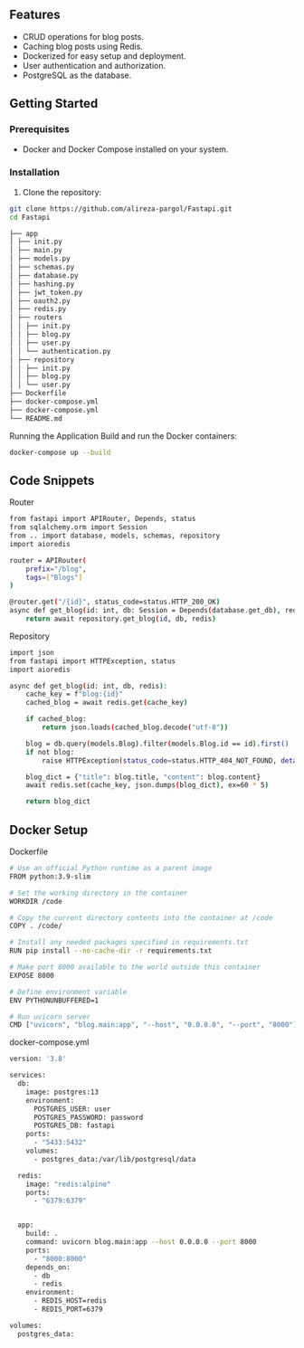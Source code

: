 ## Features

- CRUD operations for blog posts.
- Caching blog posts using Redis.
- Dockerized for easy setup and deployment.
- User authentication and authorization.
- PostgreSQL as the database.

## Getting Started

### Prerequisites

- Docker and Docker Compose installed on your system.

### Installation

1. Clone the repository:

```sh
git clone https://github.com/alireza-pargol/Fastapi.git
cd Fastapi

├── app
│ ├── init.py
│ ├── main.py
│ ├── models.py
│ ├── schemas.py
│ ├── database.py
│ ├── hashing.py
│ ├── jwt_token.py
│ ├── oauth2.py
│ ├── redis.py
│ ├── routers
│ │ ├── init.py
│ │ ├── blog.py
│ │ ├── user.py
│ │ └── authentication.py
│ ├── repository
│ │ ├── init.py
│ │ ├── blog.py
│ │ └── user.py
├── Dockerfile
├── docker-compose.yml
├── docker-compose.yml
└── README.md
```

Running the Application
Build and run the Docker containers:
```sh
docker-compose up --build
```

## Code Snippets

Router

```sh
from fastapi import APIRouter, Depends, status
from sqlalchemy.orm import Session
from .. import database, models, schemas, repository
import aioredis

router = APIRouter(
    prefix="/blog",
    tags=["Blogs"]
)

@router.get("/{id}", status_code=status.HTTP_200_OK)
async def get_blog(id: int, db: Session = Depends(database.get_db), redis: aioredis.Redis = Depends(repository.get_redis)):
    return await repository.get_blog(id, db, redis)
```
Repository

```sh
import json
from fastapi import HTTPException, status
import aioredis

async def get_blog(id: int, db, redis):
    cache_key = f"blog:{id}"
    cached_blog = await redis.get(cache_key)

    if cached_blog:
        return json.loads(cached_blog.decode("utf-8"))

    blog = db.query(models.Blog).filter(models.Blog.id == id).first()
    if not blog:
        raise HTTPException(status_code=status.HTTP_404_NOT_FOUND, detail=f'There is no blog with id {id}')

    blog_dict = {"title": blog.title, "content": blog.content}
    await redis.set(cache_key, json.dumps(blog_dict), ex=60 * 5)

    return blog_dict
```
## Docker Setup
Dockerfile

```sh
# Use an official Python runtime as a parent image
FROM python:3.9-slim

# Set the working directory in the container
WORKDIR /code

# Copy the current directory contents into the container at /code
COPY . /code/

# Install any needed packages specified in requirements.txt
RUN pip install --no-cache-dir -r requirements.txt

# Make port 8000 available to the world outside this container
EXPOSE 8000

# Define environment variable
ENV PYTHONUNBUFFERED=1

# Run uvicorn server
CMD ["uvicorn", "blog.main:app", "--host", "0.0.0.0", "--port", "8000"]
```

docker-compose.yml

```sh
version: '3.8'

services:
  db:
    image: postgres:13
    environment:
      POSTGRES_USER: user
      POSTGRES_PASSWORD: password
      POSTGRES_DB: fastapi
    ports:
      - "5433:5432"
    volumes:
      - postgres_data:/var/lib/postgresql/data

  redis:
    image: "redis:alpine"
    ports:
      - "6379:6379"


  app:
    build: .
    command: uvicorn blog.main:app --host 0.0.0.0 --port 8000
    ports:
      - "8000:8000"
    depends_on:
      - db
      - redis
    environment:
      - REDIS_HOST=redis
      - REDIS_PORT=6379

volumes:
  postgres_data:
```
